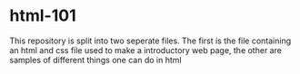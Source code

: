# html-101

This repository is split into two seperate files. 
The first is the file containing an html and css file used to make a introductory web page, 
the other are samples of different things one can do in html
